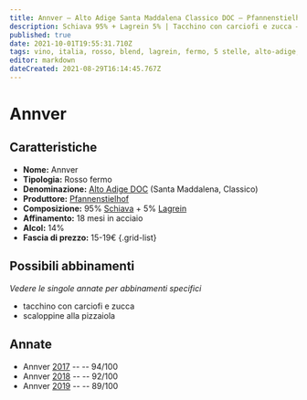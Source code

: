 ```yaml
---
title: Annver – Alto Adige Santa Maddalena Classico DOC – Pfannenstielhof – Alto-Adige (IT) – 15-19€ – 4★-5★
description: Schiava 95% + Lagrein 5% | Tacchino con carciofi e zucca – Scaloppine alla pizzaiola
published: true
date: 2021-10-01T19:55:31.710Z
tags: vino, italia, rosso, blend, lagrein, fermo, 5 stelle, alto-adige, schiava, tacchino con carciofi e zucca, scaloppine alla pizzaiola, 15-19€
editor: markdown
dateCreated: 2021-08-29T16:14:45.767Z
---
```


# Annver

## Caratteristiche
- **Nome:** Annver
- **Tipologia:** Rosso fermo 
- **Denominazione:** [Alto Adige DOC](/denominazioni/Italia/Alto-Adige/DOC/Alto-Adige) (Santa Maddalena, Classico)
- **Produttore:** [Pfannenstielhof](/produttori/Italia/Alto-Adige/Pfannenstielhof) 
- **Composizione:** 95% [Schiava](/vitigni/Italia/bacca-nera/schiava) + 5% [Lagrein](/vitigni/Italia/bacca-nera/lagrein)
- **Affinamento:** 18 mesi in acciaio
- **Alcol:** 14%
- **Fascia di prezzo:** 15-19€
{.grid-list}




## Possibili abbinamenti
*Vedere le singole annate per abbinamenti specifici*

- tacchino con carciofi e zucca
- scaloppine alla pizzaiola

## Annate
- Annver [2017](/vini/Italia/Alto-Adige/Pfannenstielhof/Annver/2017) -- <span class="star-5"></span> -- 94/100
- Annver [2018](/vini/Italia/Alto-Adige/Pfannenstielhof/Annver/2018) -- <span class="star-5"></span> -- 92/100
- Annver [2019](/vini/Italia/Alto-Adige/Pfannenstielhof/Annver/2019) -- <span class="star-4"></span> -- 89/100
 
 